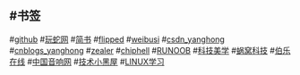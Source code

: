 
#**书签**
--------
#[github](https://github.com/github "github")
#[玩蛇网](http://www.iplaypython.com/jichu/ "玩蛇网")
#[简书](http://www.jianshu.com/ "简书")
#[flipped](http://www.flipped.cn/ "flipped")
#[weibusi](http://www.weibusi.net/)
#[csdn_yanghong](http://blog.csdn.net/yang_hong_ "csdn")
#[cnblogs_yanghong](http://www.cnblogs.com/yanghong-hnu/ "cnblogs")
#[zealer](http://www.zealer.com/ "zealer")
#[chiphell](https://www.chiphell.com/portal.php "chiphell")
#[RUNOOB](http://www.runoob.com/ "runoob")
#[科技美学](http://www.kejimeixue.com/ "科技美学")
#[蜗窝科技](http://www.wowotech.net/)
#[伯乐在线](http://www.jobbole.com/ "伯乐在线")
#[中国音响网](http://www.hifidiy.net/index.php?s=/home/index/index.html)
#[技术小黑屋](http://droidyue.com/ "技术小黑屋")
#[LINUX学习](http://blog.chinaunix.net/uid/25845340.html)